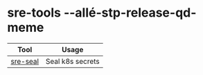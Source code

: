 # sre-tools --allé-stp-release-qd-meme

| Tool                            | Usage            |
| ------------------------------- | ---------------- |
| [sre-seal](./packages/sre-seal) | Seal k8s secrets |

